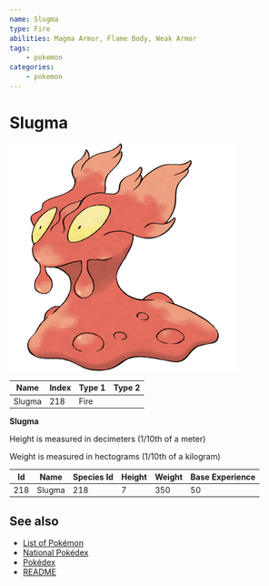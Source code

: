 ```yaml
---
name: Slugma
type: Fire
abilities: Magma Armor, Flame Body, Weak Armor
tags:
    - pokemon
categories:
    - pokemon
---
```


# Slugma


![Slugma](images/218.png)

| **Name** | **Index** | **Type 1** | **Type 2** |
|----|----|----|----|
| Slugma | 218 | Fire  |  |

**Slugma** 


Height is measured in decimeters (1/10th of a meter)

Weight is measured in hectograms (1/10th of a kilogram)

| **Id** | **Name** | **Species Id** | **Height** | **Weight** | **Base Experience** |
|--------|----------|----------------|------------|------------|---------------------|
| 218 | Slugma | 218 | 7 | 350 | 50 |


## See also

- [List of Pokémon](../pokemon.md)
- [National Pokédex](../national_pokedex.md)
- [Pokédex](../pokedex.md)
- [README](../README.md)
